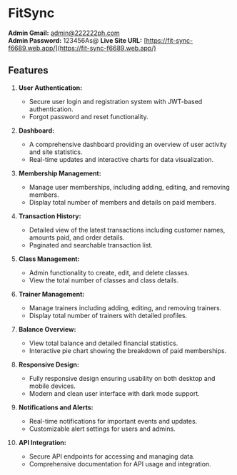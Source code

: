 #  FitSync

**Admin Gmail:** admin@222222ph.com  
**Admin Password:** 123456As@
**Live Site URL:** [https://fit-sync-f6689.web.app/](https://fit-sync-f6689.web.app/)

## Features

1. **User Authentication:**
   - Secure user login and registration system with JWT-based authentication.
   - Forgot password and reset functionality.

2. **Dashboard:**
   - A comprehensive dashboard providing an overview of user activity and site statistics.
   - Real-time updates and interactive charts for data visualization.

3. **Membership Management:**
   - Manage user memberships, including adding, editing, and removing members.
   - Display total number of members and details on paid members.

4. **Transaction History:**
   - Detailed view of the latest transactions including customer names, amounts paid, and order details.
   - Paginated and searchable transaction list.

5. **Class Management:**
   - Admin functionality to create, edit, and delete classes.
   - View the total number of classes and class details.

6. **Trainer Management:**
   - Manage trainers including adding, editing, and removing trainers.
   - Display total number of trainers with detailed profiles.

7. **Balance Overview:**
   - View total balance and detailed financial statistics.
   - Interactive pie chart showing the breakdown of paid memberships.

8. **Responsive Design:**
   - Fully responsive design ensuring usability on both desktop and mobile devices.
   - Modern and clean user interface with dark mode support.

9. **Notifications and Alerts:**
   - Real-time notifications for important events and updates.
   - Customizable alert settings for users and admins.

10. **API Integration:**
    - Secure API endpoints for accessing and managing data.
    - Comprehensive documentation for API usage and integration.